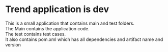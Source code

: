 # Trend application is dev

This is a small application that contains main and test folders.  
The Main contains the application code.  
The test contains test cases.  
It also contains pom.xml which has all dependencies and artifact name and version


